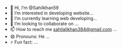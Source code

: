 - 👋 Hi, I’m @Sahilkhan59
- 👀 I’m interested in developing website...
- 🌱 I’m currently learning web developing...
- 💞️ I’m looking to collaborate on ...
- 📫 How to reach me sahilalikhan384@gmail.com ...
- 😄 Pronouns: He ...
- ⚡ Fun fact: ...

<!---
Sahilkhan59/Sahilkhan59 is a ✨ special ✨ repository because its `README.md` (this file) appears on your GitHub profile.
You can click the Preview link to take a look at your changes.
--->
